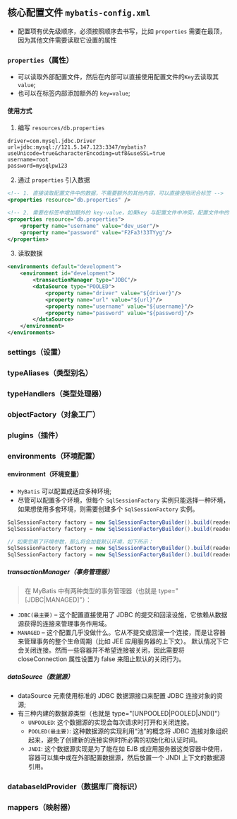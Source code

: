 ## 核心配置文件 `mybatis-config.xml`
* 配置项有优先级顺序，必须按照顺序去书写，比如 `properties` 需要在最顶，因为其他文件需要读取它设置的属性

### `properties`（属性）
* 可以读取外部配置文件，然后在内部可以直接使用配置文件的`Key`去读取其`value`;
* 也可以在标签内部添加额外的 `key=value`;

#### 使用方式
1. 编写 `resources/db.properties`
```properties
driver=com.mysql.jdbc.Driver
url=jdbc:mysql://121.5.147.123:3347/mybatis?useUnicode=true&characterEncoding=utf8&useSSL=true
username=root
password=mysqlpw123
```

2. 通过 `properties` 引入数据

```xml
<!-- 1. 直接读取配置文件中的数据，不需要额外的其他内容，可以直接使用闭合标签 -->
<properties resource="db.properties" />

<!-- 2. 需要在标签中增加额外的 key-value，如果key 与配置文件中冲突，配置文件中的优先级更高 -->
<properties resource="db.properties">
    <property name="username" value="dev_user"/>
    <property name="password" value="F2Fa3!33TYyg"/>
</properties>
```

3. 读取数据
```xml
<environments default="development">
    <environment id="development">
        <transactionManager type="JDBC"/>
        <dataSource type="POOLED">
            <property name="driver" value="${driver}"/>
            <property name="url" value="${url}"/>
            <property name="username" value="${username}"/>
            <property name="password" value="${password}"/>
        </dataSource>
    </environment>
</environments>
```

### settings（设置）
### typeAliases（类型别名）
### typeHandlers（类型处理器）
### objectFactory（对象工厂）
### plugins（插件）
### environments（环境配置）
#### environment（环境变量）
* `MyBatis` 可以配置成适应多种环境;
* 尽管可以配置多个环境，但每个 `SqlSessionFactory` 实例只能选择一种环境，如果想使用多套环境，则需要创建多个 `SqlSessionFactory` 实例。
```java
SqlSessionFactory factory = new SqlSessionFactoryBuilder().build(reader, environment);
SqlSessionFactory factory = new SqlSessionFactoryBuilder().build(reader, environment, properties);

// 如果忽略了环境参数，那么将会加载默认环境，如下所示：
SqlSessionFactory factory = new SqlSessionFactoryBuilder().build(reader);
SqlSessionFactory factory = new SqlSessionFactoryBuilder().build(reader, properties);
```
##### transactionManager（事务管理器）
> 在 MyBatis 中有两种类型的事务管理器（也就是 type="[JDBC|MANAGED]"）：
* `JDBC(最主要)` – 这个配置直接使用了 JDBC 的提交和回滚设施，它依赖从数据源获得的连接来管理事务作用域。
* `MANAGED` – 这个配置几乎没做什么。它从不提交或回滚一个连接，而是让容器来管理事务的整个生命周期（比如 JEE 应用服务器的上下文）。 默认情况下它会关闭连接。然而一些容器并不希望连接被关闭，因此需要将 closeConnection 属性设置为 false 来阻止默认的关闭行为。
##### dataSource（数据源）
* dataSource 元素使用标准的 JDBC 数据源接口来配置 JDBC 连接对象的资源;
* 有三种内建的数据源类型（也就是 type="[UNPOOLED|POOLED|JNDI]"）
  * `UNPOOLED`: 这个数据源的实现会每次请求时打开和关闭连接。
  * `POOLED(最主要)`: 这种数据源的实现利用“池”的概念将 JDBC 连接对象组织起来，避免了创建新的连接实例时所必需的初始化和认证时间。
  * `JNDI`: 这个数据源实现是为了能在如 EJB 或应用服务器这类容器中使用，容器可以集中或在外部配置数据源，然后放置一个 JNDI 上下文的数据源引用。

### databaseIdProvider（数据库厂商标识）
### mappers（映射器）